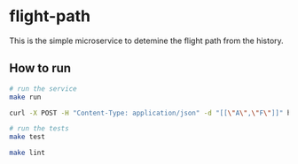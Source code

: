 # flight-path
This is the simple microservice to detemine the flight path from the history.

## How to run

```bash
# run the service
make run

curl -X POST -H "Content-Type: application/json" -d "[[\"A\",\"F\"]]" http://localhost:8080/calculate
```

```bash
# run the tests
make test

make lint
```

